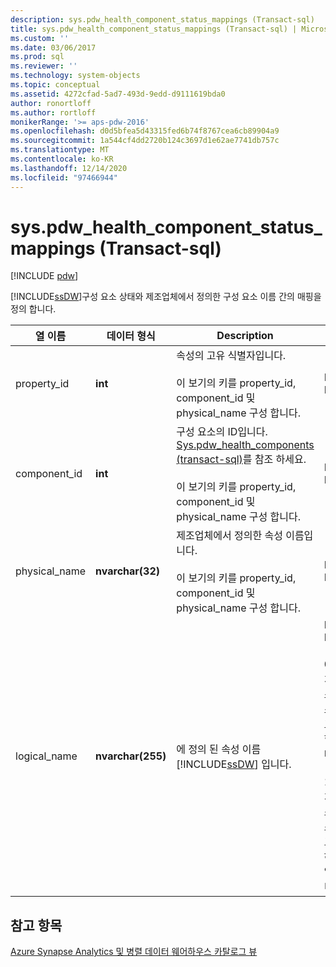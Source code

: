 ```yaml
---
description: sys.pdw_health_component_status_mappings (Transact-sql)
title: sys.pdw_health_component_status_mappings (Transact-sql) | Microsoft Docs
ms.custom: ''
ms.date: 03/06/2017
ms.prod: sql
ms.reviewer: ''
ms.technology: system-objects
ms.topic: conceptual
ms.assetid: 4272cfad-5ad7-493d-9edd-d9111619bda0
author: ronortloff
ms.author: rortloff
monikerRange: '>= aps-pdw-2016'
ms.openlocfilehash: d0d5bfea5d43315fed6b74f8767cea6cb89904a9
ms.sourcegitcommit: 1a544cf4dd2720b124c3697d1e62ae7741db757c
ms.translationtype: MT
ms.contentlocale: ko-KR
ms.lasthandoff: 12/14/2020
ms.locfileid: "97466944"
---
```

# <a name="syspdw_health_component_status_mappings-transact-sql"></a>sys.pdw_health_component_status_mappings (Transact-sql)
[!INCLUDE [pdw](../../includes/applies-to-version/pdw.md)]

  [!INCLUDE[ssDW](../../includes/ssdw-md.md)]구성 요소 상태와 제조업체에서 정의한 구성 요소 이름 간의 매핑을 정의 합니다.  
  
|열 이름|데이터 형식|Description|범위|  
|-----------------|---------------|-----------------|-----------|  
|property_id|**int**|속성의 고유 식별자입니다.<br /><br /> 이 보기의 키를 property_id, component_id 및 physical_name 구성 합니다.|NOT NULL|  
|component_id|**int**|구성 요소의 ID입니다. [Sys.pdw_health_components &#40;transact-sql&#41;](../../relational-databases/system-catalog-views/sys-pdw-health-components-transact-sql.md)를 참조 하세요.<br /><br /> 이 보기의 키를 property_id, component_id 및 physical_name 구성 합니다.|NOT NULL|  
|physical_name|**nvarchar(32)**|제조업체에서 정의한 속성 이름입니다.<br /><br /> 이 보기의 키를 property_id, component_id 및 physical_name 구성 합니다.|NOT NULL|  
|logical_name|**nvarchar(255)**|에 정의 된 속성 이름 [!INCLUDE[ssDW](../../includes/ssdw-md.md)] 입니다.|NOT NULL<br /><br /> 0-장치 인스턴스가 고유 합니다.<br /><br /> 1-장치 인스턴스가 고유 하지 않습니다.|  
  
## <a name="see-also"></a>참고 항목  
 [Azure Synapse Analytics 및 병렬 데이터 웨어하우스 카탈로그 뷰](../../relational-databases/system-catalog-views/sql-data-warehouse-and-parallel-data-warehouse-catalog-views.md)  
  
  
